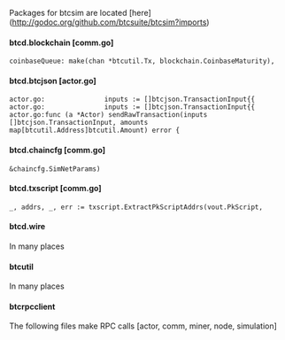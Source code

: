 
Packages for btcsim are located
[here]
(http://godoc.org/github.com/btcsuite/btcsim?imports)

#### btcd.blockchain [comm.go]

```
coinbaseQueue: make(chan *btcutil.Tx, blockchain.CoinbaseMaturity),
```

#### btcd.btcjson [actor.go]

```
actor.go:				inputs := []btcjson.TransactionInput{{
actor.go:				inputs := []btcjson.TransactionInput{{
actor.go:func (a *Actor) sendRawTransaction(inputs []btcjson.TransactionInput, amounts map[btcutil.Address]btcutil.Amount) error {
```

#### btcd.chaincfg [comm.go]

```
&chaincfg.SimNetParams)
```

#### btcd.txscript [comm.go]

```
_, addrs, _, err := txscript.ExtractPkScriptAddrs(vout.PkScript,
```

#### btcd.wire

In many places

#### btcutil

In many places

#### btcrpcclient

The following files make RPC calls [actor, comm, miner, node, simulation]
